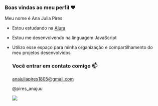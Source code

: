 ### Boas vindas ao meu perfil ❤️

Meu nome é Ana Julia Pires

- Estou estudando na [Alura](https://www.alura.com.br)
- Estou me desenvolvendo na linguagem JavaScript
- Utilizo esse espaço para minha organização e compartilhamento do meu projetos desenvolvidos

  ### Você entrar em contato comigo 📫

  anajuliapires1805@gmail.com

  @pires_anajuu

  ![](https://media1.tenor.com/m/-RQEyNO0ghkAAAAC/welcome.gif)
